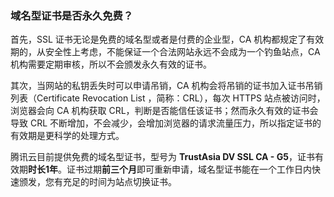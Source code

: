 ### 域名型证书是否永久免费？
首先，SSL 证书无论是免费的域名型或者是付费的企业型，CA 机构都规定了有效期的，从安全性上考虑，不能保证一个合法网站永远不会成为一个钓鱼站点，CA 机构需要定期审核，所以不会颁发永久有效的证书。

其次，当网站的私钥丢失时可以申请吊销，CA 机构会将吊销的证书加入证书吊销列表（Certificate Revocation List ，简称：CRL），每次 HTTPS 站点被访问时，浏览器会向 CA 机构获取 CRL，判断是否能信任该证书；然而永久有效的证书会导致 CRL 不断增加，不会减少，会增加浏览器的请求流量压力，所以指定证书的有效期是更科学的处理方式。

腾讯云目前提供免费的域名型证书，型号为 **TrustAsia DV SSL CA - G5**，证书有效期**时长1年**。证书过期**前三个月**即可重新申请，域名型证书能在一个工作日内快速颁发，您有充足的时间为站点切换证书。
